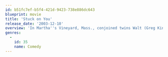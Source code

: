 ```yaml
---
id: b51fc7ef-b5f4-421d-9423-738e886dc643
blueprint: movie
title: 'Stuck on You'
release_date: '2003-12-10'
overview: 'In Martha''s Vineyard, Mass., conjoined twins Walt (Greg Kinnear) and Bob Tenor (Matt Damon) make the best of their handicap by being the fastest grill cooks in town. While outgoing Walt hopes to one day become a famous actor, shy Bob prefers to stay out of the spotlight. When a fading Hollywood actress, Cher (Cher), decides to get her show "Honey and the Beaze" cancelled, she hires Walt -- and his brotherly appendage -- as her costars. But their addition surprisingly achieves the opposite.'
genres:
  -
    id: 35
    name: Comedy
---
```

